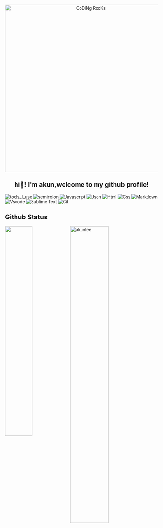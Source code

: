<div align="center" width="50">

<img src="https://github.com/akunlee/akunlee/blob/main/images/dev-working_rounded.gif?raw=true" href="https://github.com/akunlee" alt="CoDiNg RocKs"  width="550"/><br> 
  
<h2>
  hi👋! I'm akun,welcome to my github profile!
</h2>

</div>

![tools_I_use](https://img.shields.io/badge/-%F0%9F%9A%80%20Tools%20I%20use-orange)
![semicolon](https://img.shields.io/badge/-%3A-orange)
![Javascript](https://img.shields.io/badge/JavaScript-323330?style=flat&logo=javascript&logoColor=F7DF1E)
![Json](https://img.shields.io/badge/json-5E5C5C?style=flat&logo=json&logoColor=white)
![Html](https://img.shields.io/badge/HTML5-E34F26?style=flat&logo=html5&logoColor=white)
![Css](https://img.shields.io/badge/CSS3-1572B6?style=flat&logo=css3&logoColor=white)
![Markdown](https://img.shields.io/badge/Markdown-000000?style=flat&logo=markdown&logoColor=white)
![Vscode](https://img.shields.io/badge/Visual_Studio_Code-0078D4?style=flat&logo=visual%20studio%20code&logoColor=white)
![Sublime Text](https://img.shields.io/badge/sublime_text-%23575757.svg?&style=flat&logo=sublime-text&logoColor=important)
![Git](https://img.shields.io/badge/GIT-E44C30?style=flat&logo=git&logoColor=white)

<h2> Github Status </h2> 
<a href="https://github.com/akunlee/github-readme-stats"><img align="left" width="42%" src="https://github-readme-stats.vercel.app/api/top-langs/?username=akunlee&layout=compact&theme=tokyonight" /></a>
<img width="50%" src="https://github-readme-streak-stats.herokuapp.com/?user=akunlee&theme=tokyonight" alt="akunlee" />



